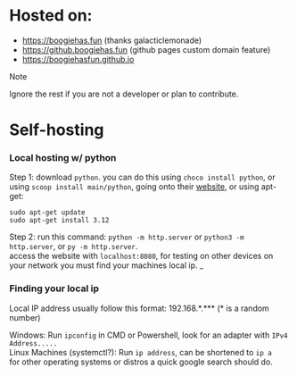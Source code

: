 # Hosted on: 
  - https://boogiehas.fun (thanks galacticlemonade)
  - https://github.boogiehas.fun (github pages custom domain feature)
  - https://boogiehasfun.github.io

> [!NOTE]
> Ignore the rest if you are not a developer or plan to contribute.
# Self-hosting
### Local hosting w/ python
  Step 1: download `python`. you can do this using `choco install python`, or using `scoop install main/python`, going onto their [website](https://www.python.org/downloads/), or using apt-get:
  ```
  sudo apt-get update
  sudo apt-get install 3.12
  ```

  Step 2: run this command: `python -m http.server` or `python3 -m http.server`, or `py -m http.server`.  
  access the website with `localhost:8080`, for testing on other devices on your network you must find your machines local ip.
_
### Finding your local ip
  Local IP address usually follow this format: 192.168.\*.*** (\* is a random number)
  
  Windows: Run `ipconfig` in CMD or Powershell, look for an adapter with `IPv4 Address.....`  
  Linux Machines (systemctl?): Run `ip address`, can be shortened to `ip a`  
  for other operating systems or distros a quick google search should do.  

